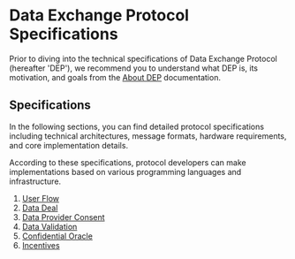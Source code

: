 # Data Exchange Protocol Specifications

Prior to diving into the technical specifications of Data Exchange Protocol (hereafter 'DEP'),
we recommend you to understand what DEP is, its motivation, and goals from the [About DEP](../../1-users/3-data-exchange/0-about-dep.md) documentation.

## Specifications

In the following sections, you can find detailed protocol specifications including technical architectures, message formats,
hardware requirements, and core implementation details.

According to these specifications, protocol developers can make implementations
based on various programming languages and infrastructure.

1. [User Flow](1-user-flow.md)
2. [Data Deal](2-data-deal.md)
3. [Data Provider Consent](3-data-provider-consent.md)
4. [Data Validation](4-data-validation.md)
5. [Confidential Oracle](5-confidential-oracle.md)
6. [Incentives](6-incentives.md)

